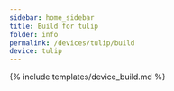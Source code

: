 ```yaml
---
sidebar: home_sidebar
title: Build for tulip
folder: info
permalink: /devices/tulip/build
device: tulip
---
```

{% include templates/device_build.md %}
